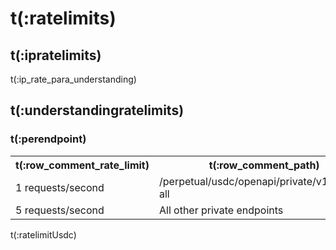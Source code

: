 # t(:ratelimits)

## t(:ipratelimits)
t(:ip_rate_para_understanding)

## t(:understandingratelimits)
### t(:perendpoint)
<table class="custom_table">
  <tr>
    <th>t(:row_comment_rate_limit)</th>
    <th>t(:row_comment_path)</th>
  </tr>
  <tr>
    <td rowspan="1">1 requests/second</td>
    <td>/perpetual/usdc/openapi/private/v1/cancel-all </td>
  </tr>
  <tr>
    <td rowspan="1">5 requests/second</td>
    <td>All other private endpoints</td>
  </tr>
</table>
t(:ratelimitUsdc)
